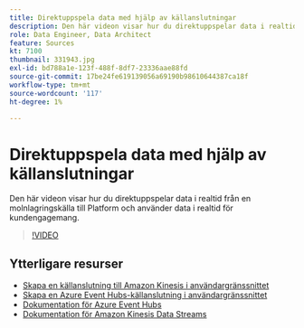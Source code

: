 ```yaml
---
title: Direktuppspela data med hjälp av källanslutningar
description: Den här videon visar hur du direktuppspelar data i realtid från en molnlagringskälla till Platform och använder data i realtid för kundengagemang.
role: Data Engineer, Data Architect
feature: Sources
kt: 7100
thumbnail: 331943.jpg
exl-id: bd788a1e-123f-488f-8df7-23336aae88fd
source-git-commit: 17be24fe619139056a69190b98610644387ca18f
workflow-type: tm+mt
source-wordcount: '117'
ht-degree: 1%

---
```


# Direktuppspela data med hjälp av källanslutningar

Den här videon visar hur du direktuppspelar data i realtid från en molnlagringskälla till Platform och använder data i realtid för kundengagemang.


>[!VIDEO](https://video.tv.adobe.com/v/331943?quality=12&learn=on)

## Ytterligare resurser

* [Skapa en källanslutning till Amazon Kinesis i användargränssnittet](https://experienceleague.adobe.com/docs/experience-platform/sources/ui-tutorials/create/cloud-storage/kinesis.html)
* [Skapa en Azure Event Hubs-källanslutning i användargränssnittet](https://experienceleague.adobe.com/docs/experience-platform/sources/ui-tutorials/create/cloud-storage/eventhub.html)
* [Dokumentation för Azure Event Hubs](https://docs.microsoft.com/en-us/azure/event-hubs/)
* [Dokumentation för Amazon Kinesis Data Streams](https://docs.aws.amazon.com/kinesis/index.html)
